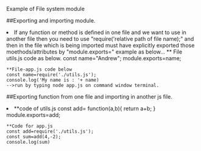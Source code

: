 
Example of File system module

##Exporting and importing module.

<li>
    If any function or method is defined in one file and we want to use in another file then you need to use "require('relative path of file name);" and then in the file which is being imported must have explicitly exported those moethods/attributes by "module.exports=" example as below...
    ** File utils.js code as below.
    const name="Andrew";
    module.exports=name;

    **File-app.js code below
    const name=require('./utils.js');
    console.log('My name is : '+ name)
    -->run by typing node app.js on command window terminal.
  </li>

##Exporting function from one file and importing in another js file.
 <li> **code of utils.js
    const add= function(a,b){
        return a+b;
    }
    module.exports=add;

    **Code for app.js
    const add=require('./utils.js');
    const sum=add(4,-2);
    console.log(sum)  
    
 </li>